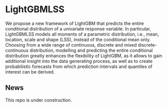 # LightGBMLSS
We propose a new framework of LightGBM that predicts the entire conditional distribution of a univariate response variable. In particular, LightGBMLSS models all moments of a parametric distribution, i.e., mean, location, scale and shape (LSS), instead of the conditional mean only. Choosing from a wide range of continuous, discrete and mixed discrete-continuous distribution, modelling and predicting the entire conditional distribution greatly enhances the flexibility of LightGBM, as it allows to gain additional insight into the data generating process, as well as to create probabilistic forecasts from which prediction intervals and quantiles of interest can be derived. 

## News
This repo is under construction. 

